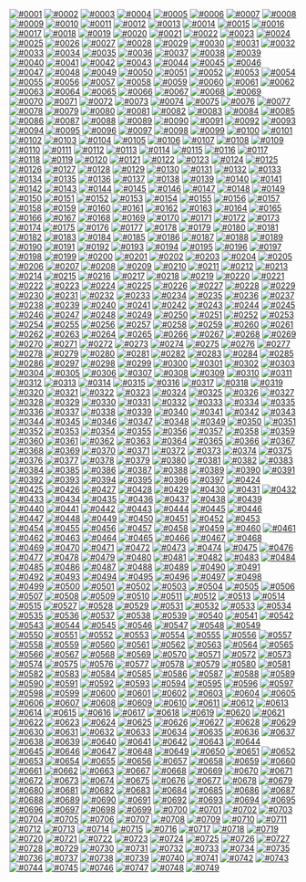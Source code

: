 [![#0001](0001.png)](../svg/0001.svg)
[![#0002](0002.png)](../svg/0002.svg)
[![#0003](0003.png)](../svg/0003.svg)
[![#0004](0004.png)](../svg/0004.svg)
[![#0005](0005.png)](../svg/0005.svg)
[![#0006](0006.png)](../svg/0006.svg)
[![#0007](0007.png)](../svg/0007.svg)
[![#0008](0008.png)](../svg/0008.svg)
[![#0009](0009.png)](../svg/0009.svg)
[![#0010](0010.png)](../svg/0010.svg)
[![#0011](0011.png)](../svg/0011.svg)
[![#0012](0012.png)](../svg/0012.svg)
[![#0013](0013.png)](../svg/0013.svg)
[![#0014](0014.png)](../svg/0014.svg)
[![#0015](0015.png)](../svg/0015.svg)
[![#0016](0016.png)](../svg/0016.svg)
[![#0017](0017.png)](../svg/0017.svg)
[![#0018](0018.png)](../svg/0018.svg)
[![#0019](0019.png)](../svg/0019.svg)
[![#0020](0020.png)](../svg/0020.svg)
[![#0021](0021.png)](../svg/0021.svg)
[![#0022](0022.png)](../svg/0022.svg)
[![#0023](0023.png)](../svg/0023.svg)
[![#0024](0024.png)](../svg/0024.svg)
[![#0025](0025.png)](../svg/0025.svg)
[![#0026](0026.png)](../svg/0026.svg)
[![#0027](0027.png)](../svg/0027.svg)
[![#0028](0028.png)](../svg/0028.svg)
[![#0029](0029.png)](../svg/0029.svg)
[![#0030](0030.png)](../svg/0030.svg)
[![#0031](0031.png)](../svg/0031.svg)
[![#0032](0032.png)](../svg/0032.svg)
[![#0033](0033.png)](../svg/0033.svg)
[![#0034](0034.png)](../svg/0034.svg)
[![#0035](0035.png)](../svg/0035.svg)
[![#0036](0036.png)](../svg/0036.svg)
[![#0037](0037.png)](../svg/0037.svg)
[![#0038](0038.png)](../svg/0038.svg)
[![#0039](0039.png)](../svg/0039.svg)
[![#0040](0040.png)](../svg/0040.svg)
[![#0041](0041.png)](../svg/0041.svg)
[![#0042](0042.png)](../svg/0042.svg)
[![#0043](0043.png)](../svg/0043.svg)
[![#0044](0044.png)](../svg/0044.svg)
[![#0045](0045.png)](../svg/0045.svg)
[![#0046](0046.png)](../svg/0046.svg)
[![#0047](0047.png)](../svg/0047.svg)
[![#0048](0048.png)](../svg/0048.svg)
[![#0049](0049.png)](../svg/0049.svg)
[![#0050](0050.png)](../svg/0050.svg)
[![#0051](0051.png)](../svg/0051.svg)
[![#0052](0052.png)](../svg/0052.svg)
[![#0053](0053.png)](../svg/0053.svg)
[![#0054](0054.png)](../svg/0054.svg)
[![#0055](0055.png)](../svg/0055.svg)
[![#0056](0056.png)](../svg/0056.svg)
[![#0057](0057.png)](../svg/0057.svg)
[![#0058](0058.png)](../svg/0058.svg)
[![#0059](0059.png)](../svg/0059.svg)
[![#0060](0060.png)](../svg/0060.svg)
[![#0061](0061.png)](../svg/0061.svg)
[![#0062](0062.png)](../svg/0062.svg)
[![#0063](0063.png)](../svg/0063.svg)
[![#0064](0064.png)](../svg/0064.svg)
[![#0065](0065.png)](../svg/0065.svg)
[![#0066](0066.png)](../svg/0066.svg)
[![#0067](0067.png)](../svg/0067.svg)
[![#0068](0068.png)](../svg/0068.svg)
[![#0069](0069.png)](../svg/0069.svg)
[![#0070](0070.png)](../svg/0070.svg)
[![#0071](0071.png)](../svg/0071.svg)
[![#0072](0072.png)](../svg/0072.svg)
[![#0073](0073.png)](../svg/0073.svg)
[![#0074](0074.png)](../svg/0074.svg)
[![#0075](0075.png)](../svg/0075.svg)
[![#0076](0076.png)](../svg/0076.svg)
[![#0077](0077.png)](../svg/0077.svg)
[![#0078](0078.png)](../svg/0078.svg)
[![#0079](0079.png)](../svg/0079.svg)
[![#0080](0080.png)](../svg/0080.svg)
[![#0081](0081.png)](../svg/0081.svg)
[![#0082](0082.png)](../svg/0082.svg)
[![#0083](0083.png)](../svg/0083.svg)
[![#0084](0084.png)](../svg/0084.svg)
[![#0085](0085.png)](../svg/0085.svg)
[![#0086](0086.png)](../svg/0086.svg)
[![#0087](0087.png)](../svg/0087.svg)
[![#0088](0088.png)](../svg/0088.svg)
[![#0089](0089.png)](../svg/0089.svg)
[![#0090](0090.png)](../svg/0090.svg)
[![#0091](0091.png)](../svg/0091.svg)
[![#0092](0092.png)](../svg/0092.svg)
[![#0093](0093.png)](../svg/0093.svg)
[![#0094](0094.png)](../svg/0094.svg)
[![#0095](0095.png)](../svg/0095.svg)
[![#0096](0096.png)](../svg/0096.svg)
[![#0097](0097.png)](../svg/0097.svg)
[![#0098](0098.png)](../svg/0098.svg)
[![#0099](0099.png)](../svg/0099.svg)
[![#0100](0100.png)](../svg/0100.svg)
[![#0101](0101.png)](../svg/0101.svg)
[![#0102](0102.png)](../svg/0102.svg)
[![#0103](0103.png)](../svg/0103.svg)
[![#0104](0104.png)](../svg/0104.svg)
[![#0105](0105.png)](../svg/0105.svg)
[![#0106](0106.png)](../svg/0106.svg)
[![#0107](0107.png)](../svg/0107.svg)
[![#0108](0108.png)](../svg/0108.svg)
[![#0109](0109.png)](../svg/0109.svg)
[![#0110](0110.png)](../svg/0110.svg)
[![#0111](0111.png)](../svg/0111.svg)
[![#0112](0112.png)](../svg/0112.svg)
[![#0113](0113.png)](../svg/0113.svg)
[![#0114](0114.png)](../svg/0114.svg)
[![#0115](0115.png)](../svg/0115.svg)
[![#0116](0116.png)](../svg/0116.svg)
[![#0117](0117.png)](../svg/0117.svg)
[![#0118](0118.png)](../svg/0118.svg)
[![#0119](0119.png)](../svg/0119.svg)
[![#0120](0120.png)](../svg/0120.svg)
[![#0121](0121.png)](../svg/0121.svg)
[![#0122](0122.png)](../svg/0122.svg)
[![#0123](0123.png)](../svg/0123.svg)
[![#0124](0124.png)](../svg/0124.svg)
[![#0125](0125.png)](../svg/0125.svg)
[![#0126](0126.png)](../svg/0126.svg)
[![#0127](0127.png)](../svg/0127.svg)
[![#0128](0128.png)](../svg/0128.svg)
[![#0129](0129.png)](../svg/0129.svg)
[![#0130](0130.png)](../svg/0130.svg)
[![#0131](0131.png)](../svg/0131.svg)
[![#0132](0132.png)](../svg/0132.svg)
[![#0133](0133.png)](../svg/0133.svg)
[![#0134](0134.png)](../svg/0134.svg)
[![#0135](0135.png)](../svg/0135.svg)
[![#0136](0136.png)](../svg/0136.svg)
[![#0137](0137.png)](../svg/0137.svg)
[![#0138](0138.png)](../svg/0138.svg)
[![#0139](0139.png)](../svg/0139.svg)
[![#0140](0140.png)](../svg/0140.svg)
[![#0141](0141.png)](../svg/0141.svg)
[![#0142](0142.png)](../svg/0142.svg)
[![#0143](0143.png)](../svg/0143.svg)
[![#0144](0144.png)](../svg/0144.svg)
[![#0145](0145.png)](../svg/0145.svg)
[![#0146](0146.png)](../svg/0146.svg)
[![#0147](0147.png)](../svg/0147.svg)
[![#0148](0148.png)](../svg/0148.svg)
[![#0149](0149.png)](../svg/0149.svg)
[![#0150](0150.png)](../svg/0150.svg)
[![#0151](0151.png)](../svg/0151.svg)
[![#0152](0152.png)](../svg/0152.svg)
[![#0153](0153.png)](../svg/0153.svg)
[![#0154](0154.png)](../svg/0154.svg)
[![#0155](0155.png)](../svg/0155.svg)
[![#0156](0156.png)](../svg/0156.svg)
[![#0157](0157.png)](../svg/0157.svg)
[![#0158](0158.png)](../svg/0158.svg)
[![#0159](0159.png)](../svg/0159.svg)
[![#0160](0160.png)](../svg/0160.svg)
[![#0161](0161.png)](../svg/0161.svg)
[![#0162](0162.png)](../svg/0162.svg)
[![#0163](0163.png)](../svg/0163.svg)
[![#0164](0164.png)](../svg/0164.svg)
[![#0165](0165.png)](../svg/0165.svg)
[![#0166](0166.png)](../svg/0166.svg)
[![#0167](0167.png)](../svg/0167.svg)
[![#0168](0168.png)](../svg/0168.svg)
[![#0169](0169.png)](../svg/0169.svg)
[![#0170](0170.png)](../svg/0170.svg)
[![#0171](0171.png)](../svg/0171.svg)
[![#0172](0172.png)](../svg/0172.svg)
[![#0173](0173.png)](../svg/0173.svg)
[![#0174](0174.png)](../svg/0174.svg)
[![#0175](0175.png)](../svg/0175.svg)
[![#0176](0176.png)](../svg/0176.svg)
[![#0177](0177.png)](../svg/0177.svg)
[![#0178](0178.png)](../svg/0178.svg)
[![#0179](0179.png)](../svg/0179.svg)
[![#0180](0180.png)](../svg/0180.svg)
[![#0181](0181.png)](../svg/0181.svg)
[![#0182](0182.png)](../svg/0182.svg)
[![#0183](0183.png)](../svg/0183.svg)
[![#0184](0184.png)](../svg/0184.svg)
[![#0185](0185.png)](../svg/0185.svg)
[![#0186](0186.png)](../svg/0186.svg)
[![#0187](0187.png)](../svg/0187.svg)
[![#0188](0188.png)](../svg/0188.svg)
[![#0189](0189.png)](../svg/0189.svg)
[![#0190](0190.png)](../svg/0190.svg)
[![#0191](0191.png)](../svg/0191.svg)
[![#0192](0192.png)](../svg/0192.svg)
[![#0193](0193.png)](../svg/0193.svg)
[![#0194](0194.png)](../svg/0194.svg)
[![#0195](0195.png)](../svg/0195.svg)
[![#0196](0196.png)](../svg/0196.svg)
[![#0197](0197.png)](../svg/0197.svg)
[![#0198](0198.png)](../svg/0198.svg)
[![#0199](0199.png)](../svg/0199.svg)
[![#0200](0200.png)](../svg/0200.svg)
[![#0201](0201.png)](../svg/0201.svg)
[![#0202](0202.png)](../svg/0202.svg)
[![#0203](0203.png)](../svg/0203.svg)
[![#0204](0204.png)](../svg/0204.svg)
[![#0205](0205.png)](../svg/0205.svg)
[![#0206](0206.png)](../svg/0206.svg)
[![#0207](0207.png)](../svg/0207.svg)
[![#0208](0208.png)](../svg/0208.svg)
[![#0209](0209.png)](../svg/0209.svg)
[![#0210](0210.png)](../svg/0210.svg)
[![#0211](0211.png)](../svg/0211.svg)
[![#0212](0212.png)](../svg/0212.svg)
[![#0213](0213.png)](../svg/0213.svg)
[![#0214](0214.png)](../svg/0214.svg)
[![#0215](0215.png)](../svg/0215.svg)
[![#0216](0216.png)](../svg/0216.svg)
[![#0217](0217.png)](../svg/0217.svg)
[![#0218](0218.png)](../svg/0218.svg)
[![#0219](0219.png)](../svg/0219.svg)
[![#0220](0220.png)](../svg/0220.svg)
[![#0221](0221.png)](../svg/0221.svg)
[![#0222](0222.png)](../svg/0222.svg)
[![#0223](0223.png)](../svg/0223.svg)
[![#0224](0224.png)](../svg/0224.svg)
[![#0225](0225.png)](../svg/0225.svg)
[![#0226](0226.png)](../svg/0226.svg)
[![#0227](0227.png)](../svg/0227.svg)
[![#0228](0228.png)](../svg/0228.svg)
[![#0229](0229.png)](../svg/0229.svg)
[![#0230](0230.png)](../svg/0230.svg)
[![#0231](0231.png)](../svg/0231.svg)
[![#0232](0232.png)](../svg/0232.svg)
[![#0233](0233.png)](../svg/0233.svg)
[![#0234](0234.png)](../svg/0234.svg)
[![#0235](0235.png)](../svg/0235.svg)
[![#0236](0236.png)](../svg/0236.svg)
[![#0237](0237.png)](../svg/0237.svg)
[![#0238](0238.png)](../svg/0238.svg)
[![#0239](0239.png)](../svg/0239.svg)
[![#0240](0240.png)](../svg/0240.svg)
[![#0241](0241.png)](../svg/0241.svg)
[![#0242](0242.png)](../svg/0242.svg)
[![#0243](0243.png)](../svg/0243.svg)
[![#0244](0244.png)](../svg/0244.svg)
[![#0245](0245.png)](../svg/0245.svg)
[![#0246](0246.png)](../svg/0246.svg)
[![#0247](0247.png)](../svg/0247.svg)
[![#0248](0248.png)](../svg/0248.svg)
[![#0249](0249.png)](../svg/0249.svg)
[![#0250](0250.png)](../svg/0250.svg)
[![#0251](0251.png)](../svg/0251.svg)
[![#0252](0252.png)](../svg/0252.svg)
[![#0253](0253.png)](../svg/0253.svg)
[![#0254](0254.png)](../svg/0254.svg)
[![#0255](0255.png)](../svg/0255.svg)
[![#0256](0256.png)](../svg/0256.svg)
[![#0257](0257.png)](../svg/0257.svg)
[![#0258](0258.png)](../svg/0258.svg)
[![#0259](0259.png)](../svg/0259.svg)
[![#0260](0260.png)](../svg/0260.svg)
[![#0261](0261.png)](../svg/0261.svg)
[![#0262](0262.png)](../svg/0262.svg)
[![#0263](0263.png)](../svg/0263.svg)
[![#0264](0264.png)](../svg/0264.svg)
[![#0265](0265.png)](../svg/0265.svg)
[![#0266](0266.png)](../svg/0266.svg)
[![#0267](0267.png)](../svg/0267.svg)
[![#0268](0268.png)](../svg/0268.svg)
[![#0269](0269.png)](../svg/0269.svg)
[![#0270](0270.png)](../svg/0270.svg)
[![#0271](0271.png)](../svg/0271.svg)
[![#0272](0272.png)](../svg/0272.svg)
[![#0273](0273.png)](../svg/0273.svg)
[![#0274](0274.png)](../svg/0274.svg)
[![#0275](0275.png)](../svg/0275.svg)
[![#0276](0276.png)](../svg/0276.svg)
[![#0277](0277.png)](../svg/0277.svg)
[![#0278](0278.png)](../svg/0278.svg)
[![#0279](0279.png)](../svg/0279.svg)
[![#0280](0280.png)](../svg/0280.svg)
[![#0281](0281.png)](../svg/0281.svg)
[![#0282](0282.png)](../svg/0282.svg)
[![#0283](0283.png)](../svg/0283.svg)
[![#0284](0284.png)](../svg/0284.svg)
[![#0285](0285.png)](../svg/0285.svg)
[![#0286](0286.png)](../svg/0286.svg)
[![#0297](0297.png)](../svg/0297.svg)
[![#0298](0298.png)](../svg/0298.svg)
[![#0299](0299.png)](../svg/0299.svg)
[![#0300](0300.png)](../svg/0300.svg)
[![#0301](0301.png)](../svg/0301.svg)
[![#0302](0302.png)](../svg/0302.svg)
[![#0303](0303.png)](../svg/0303.svg)
[![#0304](0304.png)](../svg/0304.svg)
[![#0305](0305.png)](../svg/0305.svg)
[![#0306](0306.png)](../svg/0306.svg)
[![#0307](0307.png)](../svg/0307.svg)
[![#0308](0308.png)](../svg/0308.svg)
[![#0309](0309.png)](../svg/0309.svg)
[![#0310](0310.png)](../svg/0310.svg)
[![#0311](0311.png)](../svg/0311.svg)
[![#0312](0312.png)](../svg/0312.svg)
[![#0313](0313.png)](../svg/0313.svg)
[![#0314](0314.png)](../svg/0314.svg)
[![#0315](0315.png)](../svg/0315.svg)
[![#0316](0316.png)](../svg/0316.svg)
[![#0317](0317.png)](../svg/0317.svg)
[![#0318](0318.png)](../svg/0318.svg)
[![#0319](0319.png)](../svg/0319.svg)
[![#0320](0320.png)](../svg/0320.svg)
[![#0321](0321.png)](../svg/0321.svg)
[![#0322](0322.png)](../svg/0322.svg)
[![#0323](0323.png)](../svg/0323.svg)
[![#0324](0324.png)](../svg/0324.svg)
[![#0325](0325.png)](../svg/0325.svg)
[![#0326](0326.png)](../svg/0326.svg)
[![#0327](0327.png)](../svg/0327.svg)
[![#0328](0328.png)](../svg/0328.svg)
[![#0329](0329.png)](../svg/0329.svg)
[![#0330](0330.png)](../svg/0330.svg)
[![#0331](0331.png)](../svg/0331.svg)
[![#0332](0332.png)](../svg/0332.svg)
[![#0333](0333.png)](../svg/0333.svg)
[![#0334](0334.png)](../svg/0334.svg)
[![#0335](0335.png)](../svg/0335.svg)
[![#0336](0336.png)](../svg/0336.svg)
[![#0337](0337.png)](../svg/0337.svg)
[![#0338](0338.png)](../svg/0338.svg)
[![#0339](0339.png)](../svg/0339.svg)
[![#0340](0340.png)](../svg/0340.svg)
[![#0341](0341.png)](../svg/0341.svg)
[![#0342](0342.png)](../svg/0342.svg)
[![#0343](0343.png)](../svg/0343.svg)
[![#0344](0344.png)](../svg/0344.svg)
[![#0345](0345.png)](../svg/0345.svg)
[![#0346](0346.png)](../svg/0346.svg)
[![#0347](0347.png)](../svg/0347.svg)
[![#0348](0348.png)](../svg/0348.svg)
[![#0349](0349.png)](../svg/0349.svg)
[![#0350](0350.png)](../svg/0350.svg)
[![#0351](0351.png)](../svg/0351.svg)
[![#0352](0352.png)](../svg/0352.svg)
[![#0353](0353.png)](../svg/0353.svg)
[![#0354](0354.png)](../svg/0354.svg)
[![#0355](0355.png)](../svg/0355.svg)
[![#0356](0356.png)](../svg/0356.svg)
[![#0357](0357.png)](../svg/0357.svg)
[![#0358](0358.png)](../svg/0358.svg)
[![#0359](0359.png)](../svg/0359.svg)
[![#0360](0360.png)](../svg/0360.svg)
[![#0361](0361.png)](../svg/0361.svg)
[![#0362](0362.png)](../svg/0362.svg)
[![#0363](0363.png)](../svg/0363.svg)
[![#0364](0364.png)](../svg/0364.svg)
[![#0365](0365.png)](../svg/0365.svg)
[![#0366](0366.png)](../svg/0366.svg)
[![#0367](0367.png)](../svg/0367.svg)
[![#0368](0368.png)](../svg/0368.svg)
[![#0369](0369.png)](../svg/0369.svg)
[![#0370](0370.png)](../svg/0370.svg)
[![#0371](0371.png)](../svg/0371.svg)
[![#0372](0372.png)](../svg/0372.svg)
[![#0373](0373.png)](../svg/0373.svg)
[![#0374](0374.png)](../svg/0374.svg)
[![#0375](0375.png)](../svg/0375.svg)
[![#0376](0376.png)](../svg/0376.svg)
[![#0377](0377.png)](../svg/0377.svg)
[![#0378](0378.png)](../svg/0378.svg)
[![#0379](0379.png)](../svg/0379.svg)
[![#0380](0380.png)](../svg/0380.svg)
[![#0381](0381.png)](../svg/0381.svg)
[![#0382](0382.png)](../svg/0382.svg)
[![#0383](0383.png)](../svg/0383.svg)
[![#0384](0384.png)](../svg/0384.svg)
[![#0385](0385.png)](../svg/0385.svg)
[![#0386](0386.png)](../svg/0386.svg)
[![#0387](0387.png)](../svg/0387.svg)
[![#0388](0388.png)](../svg/0388.svg)
[![#0389](0389.png)](../svg/0389.svg)
[![#0390](0390.png)](../svg/0390.svg)
[![#0391](0391.png)](../svg/0391.svg)
[![#0392](0392.png)](../svg/0392.svg)
[![#0393](0393.png)](../svg/0393.svg)
[![#0394](0394.png)](../svg/0394.svg)
[![#0395](0395.png)](../svg/0395.svg)
[![#0396](0396.png)](../svg/0396.svg)
[![#0397](0397.png)](../svg/0397.svg)
[![#0424](0424.png)](../svg/0424.svg)
[![#0425](0425.png)](../svg/0425.svg)
[![#0426](0426.png)](../svg/0426.svg)
[![#0427](0427.png)](../svg/0427.svg)
[![#0428](0428.png)](../svg/0428.svg)
[![#0429](0429.png)](../svg/0429.svg)
[![#0430](0430.png)](../svg/0430.svg)
[![#0431](0431.png)](../svg/0431.svg)
[![#0432](0432.png)](../svg/0432.svg)
[![#0433](0433.png)](../svg/0433.svg)
[![#0434](0434.png)](../svg/0434.svg)
[![#0435](0435.png)](../svg/0435.svg)
[![#0436](0436.png)](../svg/0436.svg)
[![#0437](0437.png)](../svg/0437.svg)
[![#0438](0438.png)](../svg/0438.svg)
[![#0439](0439.png)](../svg/0439.svg)
[![#0440](0440.png)](../svg/0440.svg)
[![#0441](0441.png)](../svg/0441.svg)
[![#0442](0442.png)](../svg/0442.svg)
[![#0443](0443.png)](../svg/0443.svg)
[![#0444](0444.png)](../svg/0444.svg)
[![#0445](0445.png)](../svg/0445.svg)
[![#0446](0446.png)](../svg/0446.svg)
[![#0447](0447.png)](../svg/0447.svg)
[![#0448](0448.png)](../svg/0448.svg)
[![#0449](0449.png)](../svg/0449.svg)
[![#0450](0450.png)](../svg/0450.svg)
[![#0451](0451.png)](../svg/0451.svg)
[![#0452](0452.png)](../svg/0452.svg)
[![#0453](0453.png)](../svg/0453.svg)
[![#0454](0454.png)](../svg/0454.svg)
[![#0455](0455.png)](../svg/0455.svg)
[![#0456](0456.png)](../svg/0456.svg)
[![#0457](0457.png)](../svg/0457.svg)
[![#0458](0458.png)](../svg/0458.svg)
[![#0459](0459.png)](../svg/0459.svg)
[![#0460](0460.png)](../svg/0460.svg)
[![#0461](0461.png)](../svg/0461.svg)
[![#0462](0462.png)](../svg/0462.svg)
[![#0463](0463.png)](../svg/0463.svg)
[![#0464](0464.png)](../svg/0464.svg)
[![#0465](0465.png)](../svg/0465.svg)
[![#0466](0466.png)](../svg/0466.svg)
[![#0467](0467.png)](../svg/0467.svg)
[![#0468](0468.png)](../svg/0468.svg)
[![#0469](0469.png)](../svg/0469.svg)
[![#0470](0470.png)](../svg/0470.svg)
[![#0471](0471.png)](../svg/0471.svg)
[![#0472](0472.png)](../svg/0472.svg)
[![#0473](0473.png)](../svg/0473.svg)
[![#0474](0474.png)](../svg/0474.svg)
[![#0475](0475.png)](../svg/0475.svg)
[![#0476](0476.png)](../svg/0476.svg)
[![#0477](0477.png)](../svg/0477.svg)
[![#0478](0478.png)](../svg/0478.svg)
[![#0479](0479.png)](../svg/0479.svg)
[![#0480](0480.png)](../svg/0480.svg)
[![#0481](0481.png)](../svg/0481.svg)
[![#0482](0482.png)](../svg/0482.svg)
[![#0483](0483.png)](../svg/0483.svg)
[![#0484](0484.png)](../svg/0484.svg)
[![#0485](0485.png)](../svg/0485.svg)
[![#0486](0486.png)](../svg/0486.svg)
[![#0487](0487.png)](../svg/0487.svg)
[![#0488](0488.png)](../svg/0488.svg)
[![#0489](0489.png)](../svg/0489.svg)
[![#0490](0490.png)](../svg/0490.svg)
[![#0491](0491.png)](../svg/0491.svg)
[![#0492](0492.png)](../svg/0492.svg)
[![#0493](0493.png)](../svg/0493.svg)
[![#0494](0494.png)](../svg/0494.svg)
[![#0495](0495.png)](../svg/0495.svg)
[![#0496](0496.png)](../svg/0496.svg)
[![#0497](0497.png)](../svg/0497.svg)
[![#0498](0498.png)](../svg/0498.svg)
[![#0499](0499.png)](../svg/0499.svg)
[![#0500](0500.png)](../svg/0500.svg)
[![#0501](0501.png)](../svg/0501.svg)
[![#0502](0502.png)](../svg/0502.svg)
[![#0503](0503.png)](../svg/0503.svg)
[![#0504](0504.png)](../svg/0504.svg)
[![#0505](0505.png)](../svg/0505.svg)
[![#0506](0506.png)](../svg/0506.svg)
[![#0507](0507.png)](../svg/0507.svg)
[![#0508](0508.png)](../svg/0508.svg)
[![#0509](0509.png)](../svg/0509.svg)
[![#0510](0510.png)](../svg/0510.svg)
[![#0511](0511.png)](../svg/0511.svg)
[![#0512](0512.png)](../svg/0512.svg)
[![#0513](0513.png)](../svg/0513.svg)
[![#0514](0514.png)](../svg/0514.svg)
[![#0515](0515.png)](../svg/0515.svg)
[![#0527](0527.png)](../svg/0527.svg)
[![#0528](0528.png)](../svg/0528.svg)
[![#0529](0529.png)](../svg/0529.svg)
[![#0531](0531.png)](../svg/0531.svg)
[![#0532](0532.png)](../svg/0532.svg)
[![#0533](0533.png)](../svg/0533.svg)
[![#0534](0534.png)](../svg/0534.svg)
[![#0535](0535.png)](../svg/0535.svg)
[![#0536](0536.png)](../svg/0536.svg)
[![#0537](0537.png)](../svg/0537.svg)
[![#0538](0538.png)](../svg/0538.svg)
[![#0539](0539.png)](../svg/0539.svg)
[![#0540](0540.png)](../svg/0540.svg)
[![#0541](0541.png)](../svg/0541.svg)
[![#0542](0542.png)](../svg/0542.svg)
[![#0543](0543.png)](../svg/0543.svg)
[![#0544](0544.png)](../svg/0544.svg)
[![#0545](0545.png)](../svg/0545.svg)
[![#0546](0546.png)](../svg/0546.svg)
[![#0547](0547.png)](../svg/0547.svg)
[![#0548](0548.png)](../svg/0548.svg)
[![#0549](0549.png)](../svg/0549.svg)
[![#0550](0550.png)](../svg/0550.svg)
[![#0551](0551.png)](../svg/0551.svg)
[![#0552](0552.png)](../svg/0552.svg)
[![#0553](0553.png)](../svg/0553.svg)
[![#0554](0554.png)](../svg/0554.svg)
[![#0555](0555.png)](../svg/0555.svg)
[![#0556](0556.png)](../svg/0556.svg)
[![#0557](0557.png)](../svg/0557.svg)
[![#0558](0558.png)](../svg/0558.svg)
[![#0559](0559.png)](../svg/0559.svg)
[![#0560](0560.png)](../svg/0560.svg)
[![#0561](0561.png)](../svg/0561.svg)
[![#0562](0562.png)](../svg/0562.svg)
[![#0563](0563.png)](../svg/0563.svg)
[![#0564](0564.png)](../svg/0564.svg)
[![#0565](0565.png)](../svg/0565.svg)
[![#0566](0566.png)](../svg/0566.svg)
[![#0567](0567.png)](../svg/0567.svg)
[![#0568](0568.png)](../svg/0568.svg)
[![#0569](0569.png)](../svg/0569.svg)
[![#0570](0570.png)](../svg/0570.svg)
[![#0571](0571.png)](../svg/0571.svg)
[![#0572](0572.png)](../svg/0572.svg)
[![#0573](0573.png)](../svg/0573.svg)
[![#0574](0574.png)](../svg/0574.svg)
[![#0575](0575.png)](../svg/0575.svg)
[![#0576](0576.png)](../svg/0576.svg)
[![#0577](0577.png)](../svg/0577.svg)
[![#0578](0578.png)](../svg/0578.svg)
[![#0579](0579.png)](../svg/0579.svg)
[![#0580](0580.png)](../svg/0580.svg)
[![#0581](0581.png)](../svg/0581.svg)
[![#0582](0582.png)](../svg/0582.svg)
[![#0583](0583.png)](../svg/0583.svg)
[![#0584](0584.png)](../svg/0584.svg)
[![#0585](0585.png)](../svg/0585.svg)
[![#0586](0586.png)](../svg/0586.svg)
[![#0587](0587.png)](../svg/0587.svg)
[![#0588](0588.png)](../svg/0588.svg)
[![#0589](0589.png)](../svg/0589.svg)
[![#0590](0590.png)](../svg/0590.svg)
[![#0591](0591.png)](../svg/0591.svg)
[![#0592](0592.png)](../svg/0592.svg)
[![#0593](0593.png)](../svg/0593.svg)
[![#0594](0594.png)](../svg/0594.svg)
[![#0595](0595.png)](../svg/0595.svg)
[![#0596](0596.png)](../svg/0596.svg)
[![#0597](0597.png)](../svg/0597.svg)
[![#0598](0598.png)](../svg/0598.svg)
[![#0599](0599.png)](../svg/0599.svg)
[![#0600](0600.png)](../svg/0600.svg)
[![#0601](0601.png)](../svg/0601.svg)
[![#0602](0602.png)](../svg/0602.svg)
[![#0603](0603.png)](../svg/0603.svg)
[![#0604](0604.png)](../svg/0604.svg)
[![#0605](0605.png)](../svg/0605.svg)
[![#0606](0606.png)](../svg/0606.svg)
[![#0607](0607.png)](../svg/0607.svg)
[![#0608](0608.png)](../svg/0608.svg)
[![#0609](0609.png)](../svg/0609.svg)
[![#0610](0610.png)](../svg/0610.svg)
[![#0611](0611.png)](../svg/0611.svg)
[![#0612](0612.png)](../svg/0612.svg)
[![#0613](0613.png)](../svg/0613.svg)
[![#0614](0614.png)](../svg/0614.svg)
[![#0615](0615.png)](../svg/0615.svg)
[![#0616](0616.png)](../svg/0616.svg)
[![#0617](0617.png)](../svg/0617.svg)
[![#0618](0618.png)](../svg/0618.svg)
[![#0619](0619.png)](../svg/0619.svg)
[![#0620](0620.png)](../svg/0620.svg)
[![#0621](0621.png)](../svg/0621.svg)
[![#0622](0622.png)](../svg/0622.svg)
[![#0623](0623.png)](../svg/0623.svg)
[![#0624](0624.png)](../svg/0624.svg)
[![#0625](0625.png)](../svg/0625.svg)
[![#0626](0626.png)](../svg/0626.svg)
[![#0627](0627.png)](../svg/0627.svg)
[![#0628](0628.png)](../svg/0628.svg)
[![#0629](0629.png)](../svg/0629.svg)
[![#0630](0630.png)](../svg/0630.svg)
[![#0631](0631.png)](../svg/0631.svg)
[![#0632](0632.png)](../svg/0632.svg)
[![#0633](0633.png)](../svg/0633.svg)
[![#0634](0634.png)](../svg/0634.svg)
[![#0635](0635.png)](../svg/0635.svg)
[![#0636](0636.png)](../svg/0636.svg)
[![#0637](0637.png)](../svg/0637.svg)
[![#0638](0638.png)](../svg/0638.svg)
[![#0639](0639.png)](../svg/0639.svg)
[![#0640](0640.png)](../svg/0640.svg)
[![#0641](0641.png)](../svg/0641.svg)
[![#0642](0642.png)](../svg/0642.svg)
[![#0643](0643.png)](../svg/0643.svg)
[![#0644](0644.png)](../svg/0644.svg)
[![#0645](0645.png)](../svg/0645.svg)
[![#0646](0646.png)](../svg/0646.svg)
[![#0647](0647.png)](../svg/0647.svg)
[![#0648](0648.png)](../svg/0648.svg)
[![#0649](0649.png)](../svg/0649.svg)
[![#0650](0650.png)](../svg/0650.svg)
[![#0651](0651.png)](../svg/0651.svg)
[![#0652](0652.png)](../svg/0652.svg)
[![#0653](0653.png)](../svg/0653.svg)
[![#0654](0654.png)](../svg/0654.svg)
[![#0655](0655.png)](../svg/0655.svg)
[![#0656](0656.png)](../svg/0656.svg)
[![#0657](0657.png)](../svg/0657.svg)
[![#0658](0658.png)](../svg/0658.svg)
[![#0659](0659.png)](../svg/0659.svg)
[![#0660](0660.png)](../svg/0660.svg)
[![#0661](0661.png)](../svg/0661.svg)
[![#0662](0662.png)](../svg/0662.svg)
[![#0663](0663.png)](../svg/0663.svg)
[![#0667](0667.png)](../svg/0667.svg)
[![#0668](0668.png)](../svg/0668.svg)
[![#0669](0669.png)](../svg/0669.svg)
[![#0670](0670.png)](../svg/0670.svg)
[![#0671](0671.png)](../svg/0671.svg)
[![#0672](0672.png)](../svg/0672.svg)
[![#0673](0673.png)](../svg/0673.svg)
[![#0674](0674.png)](../svg/0674.svg)
[![#0675](0675.png)](../svg/0675.svg)
[![#0676](0676.png)](../svg/0676.svg)
[![#0677](0677.png)](../svg/0677.svg)
[![#0678](0678.png)](../svg/0678.svg)
[![#0679](0679.png)](../svg/0679.svg)
[![#0680](0680.png)](../svg/0680.svg)
[![#0681](0681.png)](../svg/0681.svg)
[![#0682](0682.png)](../svg/0682.svg)
[![#0683](0683.png)](../svg/0683.svg)
[![#0684](0684.png)](../svg/0684.svg)
[![#0685](0685.png)](../svg/0685.svg)
[![#0686](0686.png)](../svg/0686.svg)
[![#0687](0687.png)](../svg/0687.svg)
[![#0688](0688.png)](../svg/0688.svg)
[![#0689](0689.png)](../svg/0689.svg)
[![#0690](0690.png)](../svg/0690.svg)
[![#0691](0691.png)](../svg/0691.svg)
[![#0692](0692.png)](../svg/0692.svg)
[![#0693](0693.png)](../svg/0693.svg)
[![#0694](0694.png)](../svg/0694.svg)
[![#0695](0695.png)](../svg/0695.svg)
[![#0696](0696.png)](../svg/0696.svg)
[![#0697](0697.png)](../svg/0697.svg)
[![#0698](0698.png)](../svg/0698.svg)
[![#0699](0699.png)](../svg/0699.svg)
[![#0700](0700.png)](../svg/0700.svg)
[![#0701](0701.png)](../svg/0701.svg)
[![#0702](0702.png)](../svg/0702.svg)
[![#0703](0703.png)](../svg/0703.svg)
[![#0704](0704.png)](../svg/0704.svg)
[![#0705](0705.png)](../svg/0705.svg)
[![#0706](0706.png)](../svg/0706.svg)
[![#0707](0707.png)](../svg/0707.svg)
[![#0708](0708.png)](../svg/0708.svg)
[![#0709](0709.png)](../svg/0709.svg)
[![#0710](0710.png)](../svg/0710.svg)
[![#0711](0711.png)](../svg/0711.svg)
[![#0712](0712.png)](../svg/0712.svg)
[![#0713](0713.png)](../svg/0713.svg)
[![#0714](0714.png)](../svg/0714.svg)
[![#0715](0715.png)](../svg/0715.svg)
[![#0716](0716.png)](../svg/0716.svg)
[![#0717](0717.png)](../svg/0717.svg)
[![#0718](0718.png)](../svg/0718.svg)
[![#0719](0719.png)](../svg/0719.svg)
[![#0720](0720.png)](../svg/0720.svg)
[![#0721](0721.png)](../svg/0721.svg)
[![#0722](0722.png)](../svg/0722.svg)
[![#0723](0723.png)](../svg/0723.svg)
[![#0724](0724.png)](../svg/0724.svg)
[![#0725](0725.png)](../svg/0725.svg)
[![#0726](0726.png)](../svg/0726.svg)
[![#0727](0727.png)](../svg/0727.svg)
[![#0728](0728.png)](../svg/0728.svg)
[![#0729](0729.png)](../svg/0729.svg)
[![#0730](0730.png)](../svg/0730.svg)
[![#0731](0731.png)](../svg/0731.svg)
[![#0732](0732.png)](../svg/0732.svg)
[![#0733](0733.png)](../svg/0733.svg)
[![#0734](0734.png)](../svg/0734.svg)
[![#0735](0735.png)](../svg/0735.svg)
[![#0736](0736.png)](../svg/0736.svg)
[![#0737](0737.png)](../svg/0737.svg)
[![#0738](0738.png)](../svg/0738.svg)
[![#0739](0739.png)](../svg/0739.svg)
[![#0740](0740.png)](../svg/0740.svg)
[![#0741](0741.png)](../svg/0741.svg)
[![#0742](0742.png)](../svg/0742.svg)
[![#0743](0743.png)](../svg/0743.svg)
[![#0744](0744.png)](../svg/0744.svg)
[![#0745](0745.png)](../svg/0745.svg)
[![#0746](0746.png)](../svg/0746.svg)
[![#0747](0747.png)](../svg/0747.svg)
[![#0748](0748.png)](../svg/0748.svg)
[![#0749](0749.png)](../svg/0749.svg)
